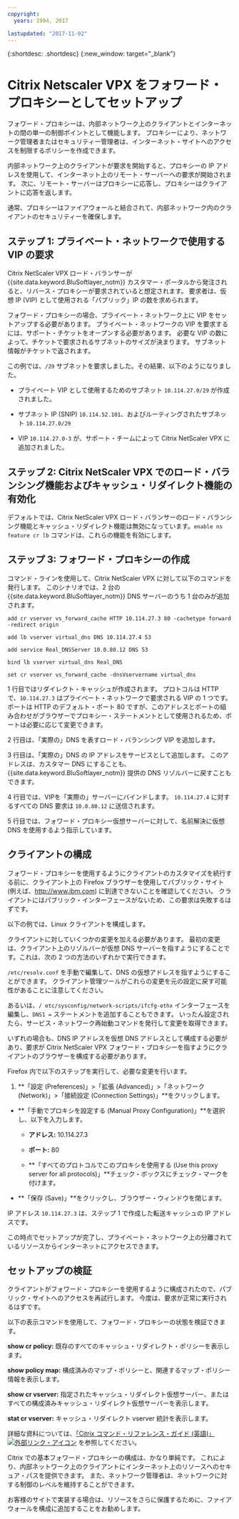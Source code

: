 ```yaml
---
copyright:
  years: 1994, 2017

lastupdated: "2017-11-02"
---
```


{:shortdesc: .shortdesc}
{:new_window: target="_blank"}

# Citrix Netscaler VPX をフォワード・プロキシーとしてセットアップ

フォワード・プロキシーは、内部ネットワーク上のクライアントとインターネットの間の単一の制御ポイントとして機能します。 プロキシーにより、ネットワーク管理者またはセキュリティー管理者は、インターネット・サイトへのアクセスを制限するポリシーを作成できます。

内部ネットワーク上のクライアントが要求を開始すると、プロキシーの IP アドレスを使用して、インターネット上のリモート・サーバーへの要求が開始されます。 次に、リモート・サーバーはプロキシーに応答し、プロキシーはクライアントに応答を返します。

通常、プロキシーはファイアウォールと結合されて、内部ネットワーク内のクライアントのセキュリティーを確保します。

## ステップ 1: プライベート・ネットワークで使用する VIP の要求 

Citrix NetScaler VPX ロード・バランサーが {{site.data.keyword.BluSoftlayer_notm}} カスタマー・ポータルから発注されると、リバース・プロキシーが要求されていると想定されます。 要求者は、仮想 IP (VIP) として使用される「パブリック」IP の数を求められます。

フォワード・プロキシーの場合、プライベート・ネットワーク上に VIP をセットアップする必要があります。 プライベート・ネットワークの VIP を要求するには、サポート・チケットをオープンする必要があります。 必要な VIP の数によって、チケットで要求されるサブネットのサイズが決まります。 サブネット情報がチケットで返されます。

この例では、`/29` サブネットを要求しました。その結果、以下のようになりました。

* プライベート VIP として使用するためのサブネット `10.114.27.0/29` が作成されました。

* サブネット IP (SNIP) `10.114.52.101`、およびルーティングされたサブネット `10.114.27.0/29`

* VIP `10.114.27.0-3` が、サポート・チームによって Citrix NetScaler VPX に追加されました。

## ステップ 2: Citrix NetScaler VPX でのロード・バランシング機能およびキャッシュ・リダイレクト機能の有効化

デフォルトでは、Citrix NetScaler VPX ロード・バランサーのロード・バランシング機能とキャッシュ・リダイレクト機能は無効になっています。`enable ns feature cr lb` コマンドは、これらの機能を有効にします。


## ステップ 3: フォワード・プロキシーの作成

コマンド・ラインを使用して、Citrix NetScaler VPX に対して以下のコマンドを発行します。 このシナリオでは、2 台の {{site.data.keyword.BluSoftlayer_notm}} DNS サーバーのうち 1 台のみが追加されます。  

```
add cr vserver vs_forward_cache HTTP 10.114.27.3 80 -cachetype forward -redirect origin

add lb vserver virtual_dns DNS 10.114.27.4 53

add service Real_DNSServer 10.0.80.12 DNS 53

bind lb vserver virtual_dns Real_DNS

set cr vserver vs_forward_cache -dnsVservername virtual_dns
```

1 行目ではリダイレクト・キャッシュが作成されます。 プロトコルは HTTP で、`10.114.27.3` はプライベート・ネットワークで要求される VIP の 1 つです。 ポートは HTTP のデフォルト・ポート 80 ですが、このアドレスとポートの組み合わせがブラウザーでプロキシー・ステートメントとして使用されるため、ポートは必要に応じて変更できます。

2 行目は、「実際の」DNS を表すロード・バランシング VIP を追加します。

3 行目は、「実際の」DNS の IP アドレスをサービスとして追加します。 このアドレスは、カスタマー DNS にすることも、{{site.data.keyword.BluSoftlayer_notm}} 提供の DNS リゾルバーに戻すこともできます。

4 行目では、VIPを「実際の」サーバーにバインドします。 `10.114.27.4` に対するすべての DNS 要求は `10.0.80.12` に送信されます。

5 行目では、フォワード・プロキシー仮想サーバーに対して、名前解決に仮想 DNS を使用するよう指示しています。

## クライアントの構成

フォワード・プロキシーを使用するようにクライアントのカスタマイズを続行する前に、クライアント上の Firefox ブラウザーを使用してパブリック・サイト (例えば、http://www.ibm.com) に到達できないことを確認してください。 クライアントにはパブリック・インターフェースがないため、この要求は失敗するはずです。 

以下の例では、Linux クライアントを構成します。

クライアントに対していくつかの変更を加える必要があります。 最初の変更は、クライアント上のリゾルバーが仮想 DNS サーバーを指すようにすることです。これは、次の 2 つの方法のいずれかで実行できます。

`/etc/resolv.conf` を手動で編集して、DNS の仮想アドレスを指すようにすることができます。 クライアント管理ツールがこれらの変更を元の設定に戻す可能性があることに注意してください。  

あるいは、`/ etc/sysconfig/network-scripts/ifcfg-ethx` インターフェースを編集し、`DNS1 =` ステートメントを追加することもできます。 いったん設定されたら、サービス・ネットワーク再始動コマンドを発行して変更を取得できます。

いずれの場合も、DNS IP アドレスを仮想 DNS アドレスとして構成する必要があり、要求が Citrix NetScaler VPX フォワード・プロキシーを指すようにクライアントのブラウザーを構成する必要があります。

Firefox 内で以下のステップを実行して、必要な変更を行います。

1. **「設定 (Preferences)」>「拡張 (Advanced)」>「ネットワーク (Network)」>「接続設定 (Connection Settings)」**をクリックします。

* **「手動でプロキシを設定する (Manual Proxy Configuration)」**を選択し、以下を入力します。

  * **アドレス:** 10.114.27.3

  * **ポート:** 80

  * **「すべてのプロトコルでこのプロキシを使用する (Use this proxy server for all protocols)」**チェック・ボックスにチェック・マークを付けます。

* **「保存 (Save)」**をクリックし、ブラウザー・ウィンドウを閉じます。

IP アドレス `10.114.27.3` は、ステップ 1 で作成した転送キャッシュの IP アドレスです。

この時点でセットアップが完了し、プライベート・ネットワーク上の分離されているリソースからインターネットにアクセスできます。

## セットアップの検証

クライアントがフォワード・プロキシーを使用するように構成されたので、パブリック・サイトへのアクセスを再試行します。 今度は、要求が正常に実行されるはずです。

以下の表示コマンドを使用して、フォワード・プロキシーの状態を検証できます。

**show cr policy:** 既存のすべてのキャッシュ・リダイレクト・ポリシーを表示します。

**show policy map:** 構成済みのマップ・ポリシーと、関連するマップ・ポリシー情報を表示します。

**show cr vserver:** 指定されたキャッシュ・リダイレクト仮想サーバー、またはすべての構成済みキャッシュ・リダイレクト仮想サーバーを表示します。

**stat cr vserver:** キャッシュ・リダイレクト vserver 統計を表示します。

詳細な資料については、[「Citrix コマンド・リファレンス・ガイド (英語)」![外部リンク・アイコン](../../icons/launch-glyph.svg "外部リンク・アイコン")](https://support.citrix.com/servlet/KbServlet/download/20679-102-665857/NS-CommandReference-Guide.pdf) を参照してください。

Citrix での基本フォワード・プロキシーの構成は、かなり単純です。 これにより、内部ネットワーク上のクライアントにインターネット上のリソースへのセキュア・パスを提供できます。 また、ネットワーク管理者は、ネットワークに対する制御のレベルを維持することができます。

お客様のサイトで実装する場合は、リソースをさらに保護するために、ファイアウォールを構成に追加することをお勧めします。
